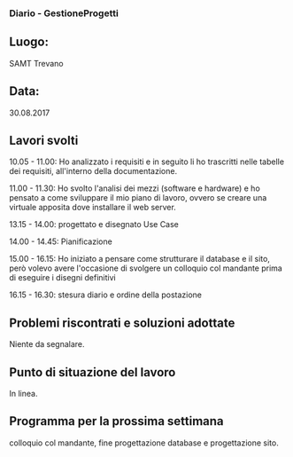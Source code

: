 ### Diario - GestioneProgetti
## Luogo:
SAMT Trevano

## Data: 
30.08.2017

## Lavori svolti
10.05 - 11.00: Ho analizzato i requisiti e in seguito li ho trascritti nelle tabelle dei requisiti, all'interno della documentazione.

11.00 - 11.30: Ho svolto l'analisi dei mezzi (software e hardware) e ho pensato a come sviluppare il mio piano di lavoro, ovvero se creare una virtuale apposita dove installare il web server.  
	
13.15 - 14.00: progettato e disegnato Use Case

14.00 - 14.45: Pianificazione

15.00 - 16.15: Ho iniziato a pensare come strutturare il database e il sito, però volevo avere  l'occasione di svolgere un colloquio col mandante prima di eseguire i disegni definitivi

16.15 - 16.30: stesura diario e ordine della postazione

## Problemi riscontrati e soluzioni adottate
Niente da segnalare.

## Punto di situazione del lavoro
In linea.

## Programma per la prossima settimana
colloquio col mandante, fine progettazione database e progettazione sito.